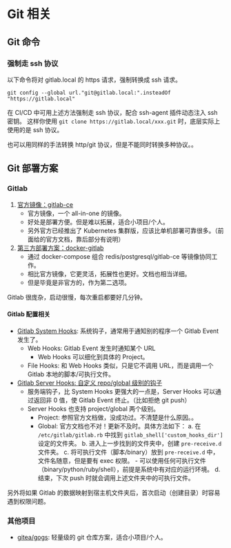 # Git 相关

## Git 命令

### 强制走 ssh 协议

以下命令将对 gitlab.local 的 https 请求，强制转换成 ssh 请求。
```
git config --global url."git@gitlab.local:".insteadOf "https://gitlab.local"
```

在 CI/CD 中可用上述方法强制走 ssh 协议，配合 ssh-agent 插件动态注入 ssh 密钥。
这样你使用 `git clone https://gitlab.local/xxx.git` 时，底层实际上使用的是 ssh 协议。

也可以用同样的手法转换 http/git 协议，但是不能同时转换多种协议。。

## Git 部署方案

### Gitlab

1. [官方镜像：gitlab-ce](https://docs.gitlab.com/omnibus/docker/#install-gitlab-using-docker-compose)
    - 官方镜像，一个 all-in-one 的镜像。
    - 好处是部署方便。但是难以拓展，适合小项目/个人。
    - 另外官方已经推出了 Kubernetes 集群版，应该比单机部署可靠很多。（前面给的官方文档，靠后部分有说明）
1. [第三方部署方案：docker-gitlab](https://github.com/sameersbn/docker-gitlab)
    - 通过 docker-compose 组合 redis/postgresql/gitlab-ce 等镜像协同工作。
    - 相比官方镜像，它更灵活，拓展性也更好。文档也相当详细。
    - 但是毕竟是非官方的，作为第二选项。
    
Gitlab 很庞杂，启动很慢，每次重启都要好几分钟。

#### Gitlab 配置相关

- [Gitlab System Hooks](https://docs.gitlab.com/ee/system_hooks/system_hooks.html): 系统钩子，通常用于通知别的程序一个 Gitlab Event 发生了。
    - Web Hooks: Gitlab Event 发生时通知某个 URL
        - Web Hooks 可以细化到具体的 Project。
    - File Hooks: 和 Web Hooks 类似，只是它不调用 URL，而是调用一个 Gitlab 本地的脚本/可执行文件。
- [Gitlab Server Hooks: 自定义 repo/global 级别的钩子](https://docs.gitlab.com/ce/administration/server_hooks.html)
    - 服务端钩子，比 System Hooks 更强大的一点是，Server Hooks 可以通过返回非 0 值，使 Gitlab Event 终止。（比如拒绝 git push）
    - Server Hooks 也支持 project/global 两个级别。
        - Project: 参照官方文档做，没成功过。不清楚是什么原因。。
        - Global: 官方文档也不对！更新不及时。具体方法如下：
            a. 在 `/etc/gitlab/gitlab.rb` 中找到 `gitlab_shell['custom_hooks_dir']` 设定的文件夹。
            b. 进入上一步找到的文件夹中，创建 `pre-receive.d` 文件夹。
            c. 将可执行文件（脚本/binary）放到 `pre-receive.d` 中，文件名随意，但是要有 exec 权限。
                - 可以使用任何可执行文件（binary/python/ruby/shell），前提是系统中有对应的运行环境。
            d. 结束，下次 push 时就会调用上述文件夹中的可执行文件。

另外将如果 Gitlab 的数据映射到宿主机文件夹后，首次启动（创建目录）时容易遇到权限问题。

### 其他项目

- [gitea/gogs](https://github.com/gogs/gogs): 轻量级的 git 仓库方案，适合小项目/个人。
